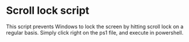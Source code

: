 # Scroll lock script
This script prevents Windows to lock the screen by hitting scroll lock on a regular basis.
Simply click right on the ps1 file, and execute in powershell.
